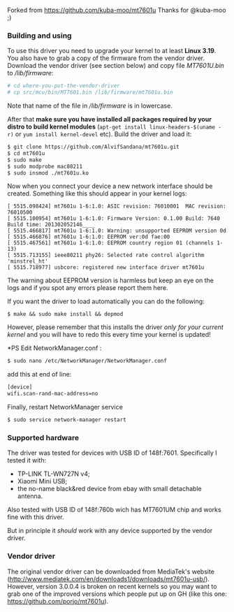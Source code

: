 Forked from https://github.com/kuba-moo/mt7601u
Thanks for @kuba-moo ;)

### Building and using
To use this driver you need to upgrade your kernel to at least **Linux 3.19**. You also have to grab a copy of the firmware from the vendor driver. Download the vendor driver (see section below) and copy file *MT7601U.bin* to */lib/firmware*:

```sh
# cd where-you-put-the-vendor-driver
# cp src/mcu/bin/MT7601.bin /lib/firmware/mt7601u.bin
```
Note that name of the file in */lib/firmware* is in lowercase.

After that **make sure you have installed all packages required by your distro to build kernel modules** (```apt-get install linux-headers-$(uname -r)``` or ```yum install kernel-devel``` etc). Build the driver and load it:

```sh
$ git clone https://github.com/AlvifSandana/mt7601u.git
$ cd mt7601u
$ sudo make
$ sudo modprobe mac80211
$ sudo insmod ./mt7601u.ko
```

Now when you connect your device a new network interface should be created. Something like this should appear in your kernel logs:

```
[ 5515.098424] mt7601u 1-6:1.0: ASIC revision: 76010001  MAC revision: 76010500
[ 5515.100954] mt7601u 1-6:1.0: Firmware Version: 0.1.00 Build: 7640 Build time: 201302052146____
[ 5515.466817] mt7601u 1-6:1.0: Warning: unsupported EEPROM version 0d
[ 5515.466876] mt7601u 1-6:1.0: EEPROM ver:0d fae:00
[ 5515.467561] mt7601u 1-6:1.0: EEPROM country region 01 (channels 1-13)
[ 5515.713155] ieee80211 phy26: Selected rate control algorithm 'minstrel_ht'
[ 5515.718977] usbcore: registered new interface driver mt7601u
```

The warning about EEPROM version is harmless but keep an eye on the logs and if you spot any errors please report them here.

If you want the driver to load automatically you can do the following:
```
$ make && sudo make install && depmod
```
However, please remember that this installs the driver *only for your current kernel* and you will have to redo this every time your kernel is updated!

*PS 
Edit NetworkManager.conf :
```sh
$ sudo nano /etc/NetworkManager/NetworkManager.conf
```

add this at end of line:

```sh
[device]
wifi.scan-rand-mac-address=no
```
Finally, restart NetworkManager service

```sh
$ sudo service network-manager restart
```

### Supported hardware
The driver was tested for devices with USB ID of 148f:7601. Specifically I tested it with:
 * TP-LINK TL-WN727N v4;
 * Xiaomi Mini USB;
 * the no-name black&red device from ebay with small detachable antenna.

Also tested with USB ID of 148f:760b wich has MT7601UM chip and works fine with this driver.

But in principle it *should* work with any device supported by the vendor driver.

### Vendor driver
The original vendor driver can be downloaded from MediaTek's website (http://www.mediatek.com/en/downloads1/downloads/mt7601u-usb/). However, version 3.0.0.4 is broken on recent kernels so you may want to grab one of the improved versions which people put up on GH (like this one: https://github.com/porjo/mt7601u).
